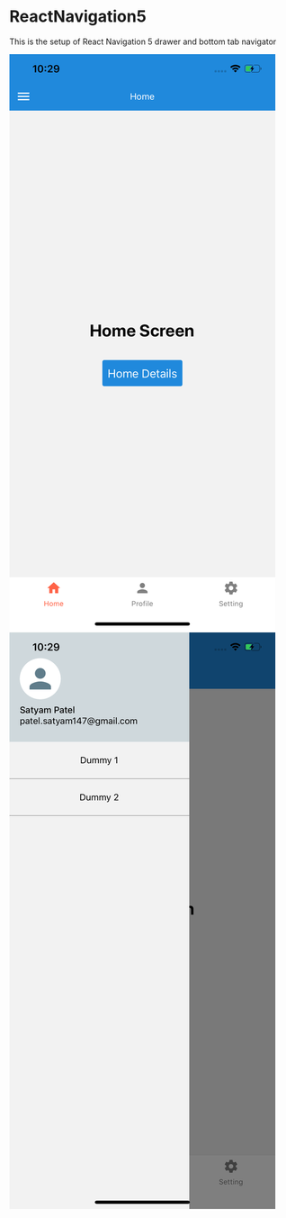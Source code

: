 # ReactNavigation5
This is the setup of React Navigation 5 drawer and bottom tab navigator

![Alt text](./Src/constants/assets/homeScreen.png?raw=true "Title")
![Alt text](./Src/constants/assets/drawer.png?raw=true "Title")
